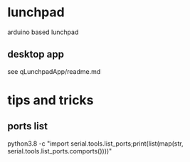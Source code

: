 # lunchpad
arduino based lunchpad

## desktop app
see qLunchpadApp/readme.md

# tips and tricks
## ports list
python3.8 -c "import serial.tools.list_ports;print(list(map(str, serial.tools.list_ports.comports())))"
